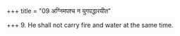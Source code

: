 +++
title = "09 अग्निमपश्च न युगपद्धारयीत"

+++
9. He shall not carry fire and water at the same time.

